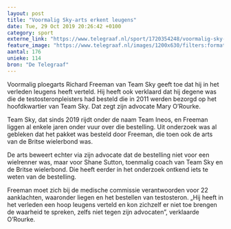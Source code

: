 ```yaml
---
layout: post
title: "Voormalig Sky-arts erkent leugens"
date: Tue, 29 Oct 2019 20:26:42 +0100
category: sport
externe_link: "https://www.telegraaf.nl/sport/1720354248/voormalig-sky-arts-erkent-leugens"
feature_image: "https://www.telegraaf.nl/images/1200x630/filters:format(jpeg):quality(80)/cdn-kiosk-api.telegraaf.nl/43f484bc-fa82-11e9-af6d-02c309bc01c1.jpg"
aantal: 176
unieke: 114
bron: "De Telegraaf"
---
```


<p class="intro">Voormalig ploegarts Richard Freeman van Team Sky geeft toe dat hij in het verleden leugens heeft verteld. Hij heeft ook verklaard dat hij degene was die de testosteronpleisters had besteld die in 2011 werden bezorgd op het hoofdkwartier van Team Sky. Dat zegt zijn advocate Mary O’Rourke.</p> <p>Team Sky, dat sinds 2019 rijdt onder de naam Team Ineos, en Freeman liggen al enkele jaren onder vuur over die bestelling. Uit onderzoek was al gebleken dat het pakket was besteld door Freeman, die toen ook de arts van de Britse wielerbond was.</p><p>De arts beweert echter via zijn advocate dat de bestelling niet voor een wielrenner was, maar voor Shane Sutton, toenmalig coach van Team Sky en de Britse wielerbond. Die heeft eerder in het onderzoek ontkend iets te weten van de bestelling.</p><p>Freeman moet zich bij de medische commissie verantwoorden voor 22 aanklachten, waaronder liegen en het bestellen van testosteron. „Hij heeft in het verleden een hoop leugens verteld en kon zichzelf er niet toe brengen de waarheid te spreken, zelfs niet tegen zijn advocaten”, verklaarde O’Rourke.</p>
